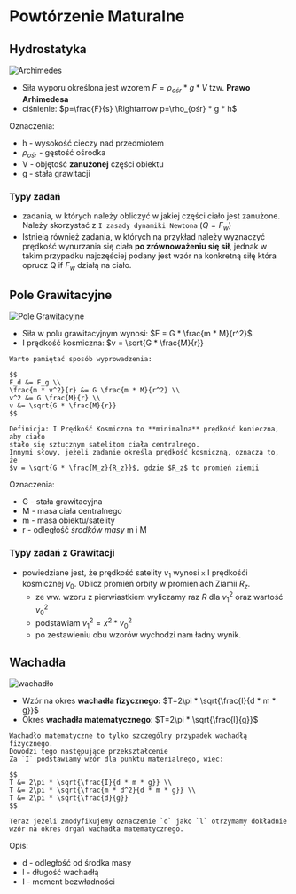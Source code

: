 # Powtórzenie Maturalne


## Hydrostatyka

![Archimedes](https://images.fineartamerica.com/images/artworkimages/mediumlarge/2/portrait-of-archimedes-of-syracuse-unknown.jpg)

- Siła wyporu określona jest wzorem $F=\rho_{ośr} * g * V$
  tzw. **Prawo Arhimedesa**
- ciśnienie: $p=\frac{F}{s} \Rightarrow p=\rho_{ośr} * g * h$

Oznaczenia:
- h - wysokość cieczy nad przedmiotem
- $\rho_{ośr}$ - gęstość ośrodka
- V - objętość **zanużonej** części obiektu
- g - stała grawitacji

### Typy zadań

- zadania, w których należy obliczyć w jakiej części ciało jest zanużone.
  Należy skorzystać z `I zasady dynamiki Newtona` ($Q=F_w$)
- Istnieją również zadania, w których na przykład należy wyznaczyć
  prędkość wynurzania się ciała **po zrównoważeniu się sił**, jednak
  w takim przypadku najczęściej podany jest wzór na konkretną siłę
  która oprucz Q if $F_w$ działą na ciało.

## Pole Grawitacyjne

![Pole Grawitacyjne](https://i.gremicdn.pl/image/free/1a355f7782a6ecfbc249605e3b2638c4)

- Siła w polu grawitacyjnym wynosi: $F = G * \frac{m * M}{r^2}$
- I prędkość kosmiczna: $v = \sqrt{G * \frac{M}{r}}
```{tip}
Warto pamiętać sposób wyprowadzenia:

$$
F_d &= F_g \\
\frac{m * v^2}{r} &= G \frac{m * M}{r^2} \\
v^2 &= G \frac{M}{r} \\
v &= \sqrt{G * \frac{M}{r}}
$$

```
```{note}
Definicja: I Prędkość Kosmiczna to **minimalna** prędkość konieczna, aby ciało
stało się sztucznym satelitom ciała centralnego.
Innymi słowy, jeżeli zadanie określa prędkość kosmiczną, oznacza to, że
$v = \sqrt{G * \frac{M_z}{R_z}}$, gdzie $R_z$ to promień ziemii
```

Oznaczenia:
- G - stała grawitacyjna
- M - masa ciała centralnego
- m - masa obiektu/satelity
- r - odległość _środków masy_ m i M

### Typy zadań z Grawitacji

- powiedziane jest, że prędkość satelity $v_1$ wynosi `x` I prędkośći kosmicznej $v_0$.
  Oblicz promień orbity w promieniach Ziamii $R_z$.
  * ze ww. wzoru z pierwiastkiem wyliczamy raz $R$ dla $v_1^2$ oraz wartość $v_0^2$
  * podstawiam $v_1^2 = x^2 * v_0^2$
  * po zestawieniu obu wzorów wychodzi nam ładny wynik.

## Wachadła

![wachadło](https://firmaciszak.pl/1019-large_default/wahadlo-uniwersalne-aluminium-5-cm.jpg)

- Wzór na okres **wachadła fizycznego:** $T=2\pi * \sqrt{\frac{I}{d * m * g}}$
- Okres **wachadła matematycznego**: $T=2\pi * \sqrt{\frac{l}{g}}$
```{tip}
Wachadło matematyczne to tylko szczególny przypadek wachadłą fizycznego.
Dowodzi tego następujące przekształcenie
Za `I` podstawiamy wzór dla punktu materialnego, więc:

$$
T &= 2\pi * \sqrt{\frac{I}{d * m * g}} \\
T &= 2\pi * \sqrt{\frac{m * d^2}{d * m * g}} \\
T &= 2\pi * \sqrt{\frac{d}{g}} 
$$

Teraz jeżeli zmodyfikujemy oznaczenie `d` jako `l` otrzymamy dokładnie
wzór na okres drgań wachadła matematycznego.

```

Opis:
- d - odległość od środka masy
- l - długość wachadłą
- I - moment bezwładności
